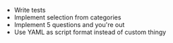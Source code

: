 * Write tests
* Implement selection from categories
* Implement 5 questions and you're out
* Use YAML as script format instead of custom thingy
